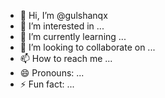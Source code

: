 - 👋 Hi, I’m @gulshanqx
- 👀 I’m interested in ...
- 🌱 I’m currently learning ...
- 💞️ I’m looking to collaborate on ...
- 📫 How to reach me ...
- 😄 Pronouns: ...
- ⚡ Fun fact: ...

<!---
gulshanqx/gulshanqx is a ✨ special ✨ repository because its `README.md` (this file) appears on your GitHub profile.
You can click the Preview link to take a look at your changes.
--->
